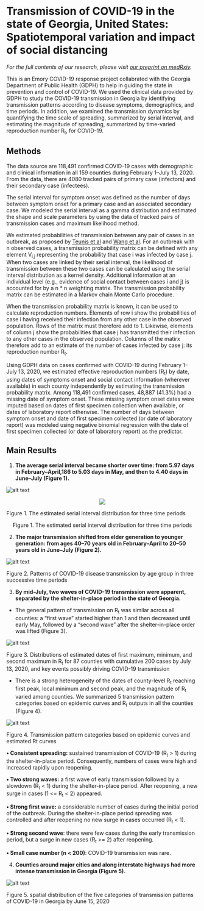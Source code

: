# Transmission of COVID-19 in the state of Georgia, United States: Spatiotemporal variation and impact of social distancing

*For the full contents of our research, please visit [our preprint on medRxiv](https://www.medrxiv.org/content/10.1101/2020.10.22.20217661v1).*

This is an Emory COVID-19 response project collabrated with the Georgia Department of Public Health (GDPH) to help in guiding the state in prevention and control of COVID-19. We used the clinical data provided by GDPH to study the COVID-19 transmission in Georgia by identifying transmission patterns according to disease symptoms, demographics, and time periods. In addition, we examined the transmission dynamics by quantifying the time scale of spreading, summarized by serial interval, and estimating the magnitude of spreading, summarized by time-varied reproduction number R<sub>t</sub>, for COVID-19. 

## Methods

The data source are 118,491 confirmed COVID-19 cases with demographic and clinical information in all 159 counties during February 1–July 13, 2020. From the data, there are 4080 tracked pairs of primary case (infectors) and their secondary case (infectees).

The serial interval for symptom onset was defined as the number of days between symptom onset for a primary case and an associated secondary case. We modeled the serial interval as a gamma distribution and estimated the shape and scale parameters by using the data of tracked pairs of transmission cases and maximum likelihood method.

We estimated probabilities of transmission between any pair of cases in an outbreak, as proposed by [Teunis et al](https://royalsocietypublishing.org/doi/full/10.1098/rsif.2012.0955?cited-by=yes&legid=royinterface%3B10%2F81%2F20120955) and [Wang et al](https://www.frontiersin.org/articles/10.3389/fmed.2020.00329/full). For an outbreak with n observed cases, a transmission probability matrix can be defined with any element V<sub>i,j</sub> representing the probability that case i was infected by case j. When two cases are linked by their serial interval, the likelihood of transmission between these two cases can be calculated using the serial interval distribution as a kernel density. Additional information at an individual level (e.g., evidence of social contact between cases i and j) is accounted for by a n * n weighting matrix. The transmission probability matrix can be estimated in a Markov chain Monte Carlo procedure.

When the transmission probability matrix is known, it can be used to calculate reproduction numbers. Elements of row i show the probabilities of case i having received their infection from any other case in the observed population. Rows of the matrix must therefore add to 1. Likewise, elements of column j show the probabilities that case j has transmitted their infection to any other cases in the observed population. Columns of the matirx therefore add to an estimate of the number of cases infected by case j: its reproduction number R<sub>t</sub>.

Using GDPH data on cases confirmed with COVID-19 during February 1– July 13, 2020, we estimated effective reproduction numbers (R<sub>t</sub>) by date, using dates of symptoms onset and social contact information (wherever available) in each county independently by estimating the transmission probability matrix. Among 118,491 confirmed cases, 48,887 (41.3%) had a missing date of symptom onset. These missing symptom onset dates were imputed based on dates of first specimen collection when available, or dates of laboratory report otherwise. The number of days between symptom onset and date of first specimen collected (or date of laboratory report) was modeled using negative binomial regression with the date of first specimen collected (or date of laboratory report) as the predictor.

## Main Results

1. **The average serial interval became shorter over time: from 5.97 days in February–April,186 to 5.03 days in May, and then to 4.40 days in June–July (Figure 1).**

![alt text](https://github.com/Holin-Chen/COVID-19-Transmission-Dynamics-GA/blob/main/Paper%20Plots/Picture1.png)

<p align="center">
  <img src="https://github.com/Holin-Chen/COVID-19-Transmission-Dynamics-GA/blob/main/Paper%20Plots/Picture1.png" />
</p>

Figure 1. The estimated serial interval distribution for three time periods

<p style="text-align: center;">Figure 1. The estimated serial interval distribution for three time periods</p>

2. **The major transmission shifted from elder generation to younger generation: from ages 40–70 years old in February–April to 20–50 years old in June–July (Figure 2).**

![alt text](https://github.com/Holin-Chen/COVID-19-Transmission-Dynamics-GA/blob/main/Paper%20Plots/Picture2.png)

Figure 2. Patterns of COVID-19 disease transmission by age group in three successive time periods

3. **By mid-July, two waves of COVID-19 transmission were apparent, separated by the shelter-in-place period in the state of Georgia.**

- The general pattern of transmission on R<sub>t</sub> was similar across all counties: a “first wave” started higher than 1 and then decreased until early May, followed by a “second wave” after the shelter-in-place order was lifted  (Figure 3).

![alt text](https://github.com/Holin-Chen/COVID-19-Transmission-Dynamics-GA/blob/main/Paper%20Plots/Picture3.png)

Figure 3. Distributions of estimated dates of first maximum, minimum, and second maximum in R<sub>t</sub> for 87 counties with cumulative 200 cases by July 13, 2020, and key events possibly driving COVID-19 transmission

- There is a strong heterogeneity of the dates of county-level R<sub>t</sub> reaching first peak, local minimum and second peak, and the magnitude of R<sub>t</sub> varied among counties. We summarized 5 transmission pattern categories based on epidemic curves and R<sub>t</sub> outputs in all the counties (Figure 4).

![alt text](https://github.com/Holin-Chen/COVID-19-Transmission-Dynamics-GA/blob/main/Paper%20Plots/Picture4.PNG)

Figure 4. Transmission pattern categories based on epidemic curves and estimated Rt curves 

**• Consistent spreading:** sustained transmission of COVID-19 (R<sub>t</sub> > 1) during the shelter-in-place period. Consequently, numbers of cases were high and increased rapidly upon reopening.

**• Two strong waves:** a first wave of early transmission followed by a slowdown (R<sub>t</sub> < 1) during the shelter-in-place period. After reopening, a new surge in cases (1 <= R<sub>t</sub> < 2) appeared.

**• Strong first wave:** a considerable number of cases during the initial period of the outbreak. During the shelter-in-place period spreading was controlled and after reopening no new surge in cases occurred (R<sub>t</sub> < 1).

**• Strong second wave**: there were few cases during the early transmission period, but a surge in new cases (R<sub>t</sub> >= 2) after reopening.

**• Small case number (n < 200)**: COVID-19 transmission was rare.

4. **Counties around major cities and along interstate highways had more intense transmission in Georgia (Figure 5).**

![alt text](https://github.com/Holin-Chen/COVID-19-Transmission-Dynamics-GA/blob/main/Paper%20Plots/Picture5.jpg)

Figure 5. spatial distribution of the five categories of transmission patterns of COVID-19 in Georgia by June 15, 2020



